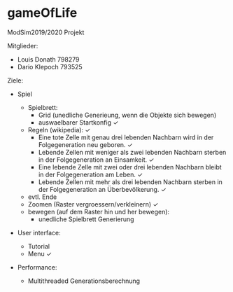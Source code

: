 # gameOfLife

ModSim2019/2020 Projekt

Mitglieder:
* Louis Donath 798279
* Dario Klepoch 793525


Ziele:

* Spiel
    * Spielbrett:
        * Grid (unedliche Generieung, wenn die Objekte sich bewegen)
        * auswaelbarer Startkonfig ✓
    * Regeln (wikipedia): ✓
        * Eine tote Zelle mit genau drei lebenden Nachbarn wird in der Folgegeneration neu geboren. ✓
        * Lebende Zellen mit weniger als zwei lebenden Nachbarn sterben in der Folgegeneration an Einsamkeit. ✓
        * Eine lebende Zelle mit zwei oder drei lebenden Nachbarn bleibt in der Folgegeneration am Leben. ✓
        * Lebende Zellen mit mehr als drei lebenden Nachbarn sterben in der Folgegeneration an Überbevölkerung. ✓
    * evtl. Ende
    * Zoomen (Raster vergroessern/verkleinern) ✓
    * bewegen (auf dem Raster hin und her bewegen):
        * unedliche Spielbrett Generierung  
 
* User interface:
    * Tutorial
    * Menu ✓
 
* Performance:
    * Multithreaded Generationsberechnung
